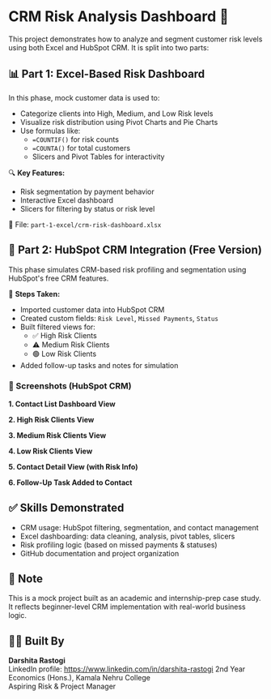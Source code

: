 # CRM Risk Analysis Dashboard 🧮
This project demonstrates how to analyze and segment customer risk levels using both Excel and HubSpot CRM. It is split into two parts:

## 📊 Part 1: Excel-Based Risk Dashboard
In this phase, mock customer data is used to:
- Categorize clients into High, Medium, and Low Risk levels
- Visualize risk distribution using Pivot Charts and Pie Charts
- Use formulas like:
  - `=COUNTIF()` for risk counts
  - `=COUNTA()` for total customers
  - Slicers and Pivot Tables for interactivity

🔍 **Key Features:**
- Risk segmentation by payment behavior
- Interactive Excel dashboard
- Slicers for filtering by status or risk level

📁 File: `part-1-excel/crm-risk-dashboard.xlsx`

## 💼 Part 2: HubSpot CRM Integration (Free Version)
This phase simulates CRM-based risk profiling and segmentation using HubSpot's free CRM features.

🔧 **Steps Taken:**
- Imported customer data into HubSpot CRM
- Created custom fields: `Risk Level`, `Missed Payments`, `Status`
- Built filtered views for:
  - ✅ High Risk Clients
  - ⚠️ Medium Risk Clients
  - 🟢 Low Risk Clients
- Added follow-up tasks and notes for simulation

### 📸 Screenshots (HubSpot CRM)

**1. Contact List Dashboard View**  

**2. High Risk Clients View**  

**3. Medium Risk Clients View**  

**4. Low Risk Clients View**  

**5. Contact Detail View (with Risk Info)**  

**6. Follow-Up Task Added to Contact**  

## ✅ Skills Demonstrated
- CRM usage: HubSpot filtering, segmentation, and contact management
- Excel dashboarding: data cleaning, analysis, pivot tables, slicers
- Risk profiling logic (based on missed payments & statuses)
- GitHub documentation and project organization

## 📌 Note
This is a mock project built as an academic and internship-prep case study.  
It reflects beginner-level CRM implementation with real-world business logic.

## 👩‍💻 Built By
**Darshita Rastogi**  
LinkedIn profile: https://www.linkedin.com/in/darshita-rastogi
2nd Year Economics (Hons.), Kamala Nehru College  
Aspiring Risk & Project Manager
